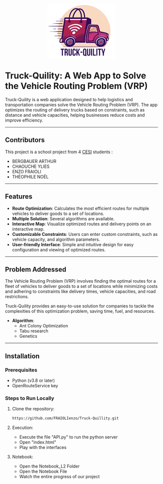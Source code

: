 <p align="center">
    <img src="./pictures/logo.png" height="180px" align="center">
</p>

# Truck-Quility: A Web App to Solve the Vehicle Routing Problem (VRP)

Truck-Quility is a web application designed to help logistics and transportation companies solve the Vehicle Routing Problem (VRP). The app optimizes the routing of delivery trucks based on constraints, such as distance and vehicle capacities, helping businesses reduce costs and improve efficiency.

---

## Contributors

This project is a school project from 4 [CESI](https://www.cesi.fr/) students :
- BERGBAUER ARTHUR
- CHAOUCHE YLIES
- ENZO FRAIOLI
- THÉOPHILE NOËL

---

## Features

- **Route Optimization**: Calculates the most efficient routes for multiple vehicles to deliver goods to a set of locations.
- **Multiple Solution**: Several algorithms are available.
- **Interactive Map**: Visualize optimized routes and delivery points on an interactive map.
- **Customizable Constraints**: Users can enter custom constraints, such as vehicle capacity, and algorithm parameters.
- **User-friendly Interface**: Simple and intuitive design for easy configuration and viewing of optimized routes.

---

## Problem Addressed

The Vehicle Routing Problem (VRP) involves finding the optimal routes for a fleet of vehicles to deliver goods to a set of locations while minimizing costs and adhering to constraints like delivery times, vehicle capacities, and road restrictions.

Truck-Quility provides an easy-to-use solution for companies to tackle the complexities of this optimization problem, saving time, fuel, and resources.

- **Algorithm**:
  - Ant Colony Optimization
  - Tabu research
  - Genetics

---

## Installation

### Prerequisites

- Python (v3.8 or later)
- OpenRouteService key

### Steps to Run Locally

1. Clone the repository:

   ```bash
   https://github.com/FRAIOLIenzo/Truck-Quillity.git

2. Execution:

   - Execute the file "API.py" to run the python server
   - Open "index.html"
   - Play with the interfaces

3. Notebook:

    - Open the Notebook_L2 Folder
    - Open the Notebook File
    - Watch the entire progress of our project

